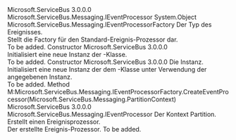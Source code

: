 <Type Name="DefaultEventProcessorFactory&lt;T&gt;" FullName="Microsoft.ServiceBus.Messaging.DefaultEventProcessorFactory&lt;T&gt;">
  <TypeSignature Language="C#" Value="public class DefaultEventProcessorFactory&lt;T&gt; : Microsoft.ServiceBus.Messaging.IEventProcessorFactory where T : IEventProcessor" />
  <TypeSignature Language="ILAsm" Value=".class public auto ansi beforefieldinit DefaultEventProcessorFactory`1&lt;(class Microsoft.ServiceBus.Messaging.IEventProcessor) T&gt; extends System.Object implements class Microsoft.ServiceBus.Messaging.IEventProcessorFactory" />
  <TypeSignature Language="DocId" Value="T:Microsoft.ServiceBus.Messaging.DefaultEventProcessorFactory`1" />
  <TypeSignature Language="VB.NET" Value="Public Class DefaultEventProcessorFactory(Of T)&#xA;Implements IEventProcessorFactory" />
  <TypeSignature Language="F#" Value="type DefaultEventProcessorFactory&lt;'T (requires 'T :&gt; IEventProcessor)&gt; = class&#xA;    interface IEventProcessorFactory" />
  <AssemblyInfo>
    <AssemblyName>Microsoft.ServiceBus</AssemblyName>
    <AssemblyVersion>3.0.0.0</AssemblyVersion>
  </AssemblyInfo>
  <TypeParameters>
    <TypeParameter Name="T">
      <Constraints>
        <InterfaceName>Microsoft.ServiceBus.Messaging.IEventProcessor</InterfaceName>
      </Constraints>
    </TypeParameter>
  </TypeParameters>
  <Base>
    <BaseTypeName>System.Object</BaseTypeName>
  </Base>
  <Interfaces>
    <Interface>
      <InterfaceName>Microsoft.ServiceBus.Messaging.IEventProcessorFactory</InterfaceName>
    </Interface>
  </Interfaces>
  <Docs>
    <typeparam name="T">Der Typ des Ereignisses.</typeparam>
    <summary>Stellt die Factory für den Standard-Ereignis-Prozessor dar.</summary>
    <remarks>To be added.</remarks>
  </Docs>
  <Members>
    <Member MemberName=".ctor">
      <MemberSignature Language="C#" Value="public DefaultEventProcessorFactory ();" />
      <MemberSignature Language="ILAsm" Value=".method public hidebysig specialname rtspecialname instance void .ctor() cil managed" />
      <MemberSignature Language="DocId" Value="M:Microsoft.ServiceBus.Messaging.DefaultEventProcessorFactory`1.#ctor" />
      <MemberSignature Language="VB.NET" Value="Public Sub New ()" />
      <MemberType>Constructor</MemberType>
      <AssemblyInfo>
        <AssemblyName>Microsoft.ServiceBus</AssemblyName>
        <AssemblyVersion>3.0.0.0</AssemblyVersion>
      </AssemblyInfo>
      <Parameters />
      <Docs>
        <summary>Initialisiert eine neue Instanz der <see cref="T:Microsoft.ServiceBus.Messaging.DefaultEventProcessorFactory`1" />-Klasse.</summary>
        <remarks>To be added.</remarks>
      </Docs>
    </Member>
    <Member MemberName=".ctor">
      <MemberSignature Language="C#" Value="public DefaultEventProcessorFactory (T instance);" />
      <MemberSignature Language="ILAsm" Value=".method public hidebysig specialname rtspecialname instance void .ctor(!T instance) cil managed" />
      <MemberSignature Language="DocId" Value="M:Microsoft.ServiceBus.Messaging.DefaultEventProcessorFactory`1.#ctor(`0)" />
      <MemberSignature Language="VB.NET" Value="Public Sub New (instance As T)" />
      <MemberSignature Language="F#" Value="new Microsoft.ServiceBus.Messaging.DefaultEventProcessorFactory&lt;'T (requires 'T :&gt; Microsoft.ServiceBus.Messaging.IEventProcessor)&gt; : 'T -&gt; Microsoft.ServiceBus.Messaging.DefaultEventProcessorFactory&lt;'T (requires 'T :&gt; Microsoft.ServiceBus.Messaging.IEventProcessor)&gt;" Usage="new Microsoft.ServiceBus.Messaging.DefaultEventProcessorFactory&lt;'T (requires 'T :&gt; Microsoft.ServiceBus.Messaging.IEventProcessor)&gt; instance" />
      <MemberType>Constructor</MemberType>
      <AssemblyInfo>
        <AssemblyName>Microsoft.ServiceBus</AssemblyName>
        <AssemblyVersion>3.0.0.0</AssemblyVersion>
      </AssemblyInfo>
      <Parameters>
        <Parameter Name="instance" Type="T" />
      </Parameters>
      <Docs>
        <param name="instance">Die Instanz.</param>
        <summary>Initialisiert eine neue Instanz der dem <see cref="T:Microsoft.ServiceBus.Messaging.DefaultEventProcessorFactory`1" /> -Klasse unter Verwendung der angegebenen Instanz.</summary>
        <remarks>To be added.</remarks>
      </Docs>
    </Member>
    <Member MemberName="CreateEventProcessor">
      <MemberSignature Language="C#" Value="public Microsoft.ServiceBus.Messaging.IEventProcessor CreateEventProcessor (Microsoft.ServiceBus.Messaging.PartitionContext context);" />
      <MemberSignature Language="ILAsm" Value=".method public hidebysig newslot virtual instance class Microsoft.ServiceBus.Messaging.IEventProcessor CreateEventProcessor(class Microsoft.ServiceBus.Messaging.PartitionContext context) cil managed" />
      <MemberSignature Language="DocId" Value="M:Microsoft.ServiceBus.Messaging.DefaultEventProcessorFactory`1.CreateEventProcessor(Microsoft.ServiceBus.Messaging.PartitionContext)" />
      <MemberSignature Language="VB.NET" Value="Public Function CreateEventProcessor (context As PartitionContext) As IEventProcessor" />
      <MemberSignature Language="F#" Value="abstract member CreateEventProcessor : Microsoft.ServiceBus.Messaging.PartitionContext -&gt; Microsoft.ServiceBus.Messaging.IEventProcessor&#xA;override this.CreateEventProcessor : Microsoft.ServiceBus.Messaging.PartitionContext -&gt; Microsoft.ServiceBus.Messaging.IEventProcessor" Usage="defaultEventProcessorFactory.CreateEventProcessor context" />
      <MemberType>Method</MemberType>
      <Implements>
        <InterfaceMember>M:Microsoft.ServiceBus.Messaging.IEventProcessorFactory.CreateEventProcessor(Microsoft.ServiceBus.Messaging.PartitionContext)</InterfaceMember>
      </Implements>
      <AssemblyInfo>
        <AssemblyName>Microsoft.ServiceBus</AssemblyName>
        <AssemblyVersion>3.0.0.0</AssemblyVersion>
      </AssemblyInfo>
      <ReturnValue>
        <ReturnType>Microsoft.ServiceBus.Messaging.IEventProcessor</ReturnType>
      </ReturnValue>
      <Parameters>
        <Parameter Name="context" Type="Microsoft.ServiceBus.Messaging.PartitionContext" />
      </Parameters>
      <Docs>
        <param name="context">Der Kontext Partition.</param>
        <summary>Erstellt einen Ereignisprozessor.</summary>
        <returns>Der erstellte Ereignis-Prozessor.</returns>
        <remarks>To be added.</remarks>
      </Docs>
    </Member>
  </Members>
</Type>